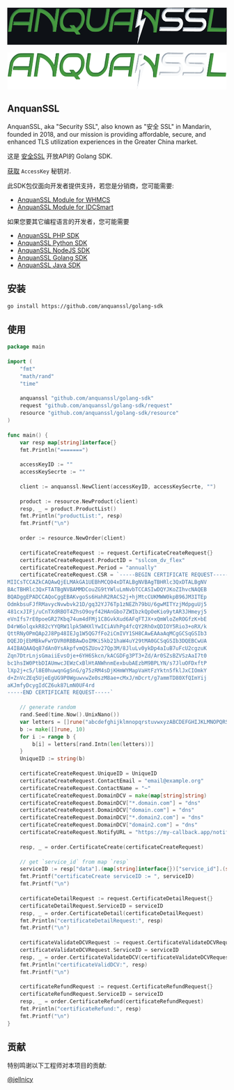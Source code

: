 [<p align="center"><img src="https://github.com/anquanssl/.github/raw/main/profile/logo_dark.png" width="600" height="85"/></p>](https://www.anquanssl.com?__utm_from=github-org-profile#gh-dark-mode-only)
[<p align="center"><img src="https://github.com/anquanssl/.github/raw/main/profile/logo_light.png" width="600" height="85"/></p>](https://www.anquanssl.com?__utm_from=github-org-profile#gh-light-mode-only)

## AnquanSSL

AnquanSSL, aka "Security SSL", also known as "安全 SSL" in Mandarin, founded in 2018, and our mission is providing affordable, secure, and enhanced TLS utilization experiences in the Greater China market.

这是 [安全SSL](https://www.anquanssl.com) 开放API的 Golang SDK.

[获取](https://www.anquanssl.com/dashboard/api-credentials) `AccessKey` 秘钥对.

此SDK包仅面向开发者提供支持，若您是分销商，您可能需要:
- [AnquanSSL Module for WHMCS]()
- [AnquanSSL Module for IDCSmart]()

如果您要其它编程语言的开发者，您可能需要
- [AnquanSSL PHP SDK](https://github.com/anquanssl/sdk)
- [AnquanSSL Python SDK](https://github.com/anquanssl/python-sdk)
- [AnquanSSL NodeJS SDK](https://github.com/anquanssl/nodejs-sdk)
- [AnquanSSL Golang SDK](https://github.com/anquanssl/golang-sdk)
- [AnquanSSL Java SDK](https://github.com/anquanssl/java-sdk)


## 安装

```bash
go install https://github.com/anquanssl/golang-sdk
```

## 使用

```go
package main

import (
    "fmt"
    "math/rand"
    "time"

    anquanssl "github.com/anquanssl/golang-sdk"
    request "github.com/anquanssl/golang-sdk/request"
    resource "github.com/anquanssl/golang-sdk/resource"
)

func main() {
    var resp map[string]interface{}
    fmt.Println("=======")

    accessKeyID := ""
    accessKeySecrte := ""

    client := anquanssl.NewClient(accessKeyID, accessKeySecrte, "")

    product := resource.NewProduct(client)
    resp, _ = product.ProductList()
    fmt.Println("productList:", resp)
    fmt.Printf("\n")

    order := resource.NewOrder(client)

    certificateCreateRequest := request.CertificateCreateRequest{}
    certificateCreateRequest.ProductID = "sslcom_dv_flex"
    certificateCreateRequest.Period = "annually"
    certificateCreateRequest.CSR = `-----BEGIN CERTIFICATE REQUEST-----
MIICsTCCAZkCAQAwQjELMAkGA1UEBhMCQ04xDTALBgNVBAgTBHRlc3QxDTALBgNV
BAcTBHRlc3QxFTATBgNVBAMMDCouZG9tYWluLmNvbTCCASIwDQYJKoZIhvcNAQEB
BQADggEPADCCAQoCggEBAKvgoSs6HahR2RACS2j+hjMtcCUKMWW0kpB96JM3ITEp
OdmkbsuFJfRMavycNvwbvk21D/gq32YJ76Tp1zNEZh79bU/6gwMITYzjMdpguUj5
481cxJIFj/uCnTXdRBOT4ZhsO9oyf42HAnGbo7ZWIbzkQpOeKio9ytAR3JHmeyj5
eVnIfs7rE0poeGR27Kbq74um4dFMj1C8GvkXud6AFqFTJX+xQmWloZeROGfzK+bE
D4rW6olqxkR82cYYQRW1lpk5WHXlYwICiAVhPg4fcQY2RhOxQDIOY5Rio3+oRX/k
QttRNyOPmQAp2J8Pp48IEJg1W5QG7fFo2iCmIVY1SH8CAwEAAaAqMCgGCSqGSIb3
DQEJDjEbMBkwFwYDVR0RBBAwDoIMKi5kb21haW4uY29tMA0GCSqGSIb3DQEBCwUA
A4IBAQAAQq87dAn0YsAkpfvmQSZUov27Qp3M/8JluLv0ykDp4aIuB7uFcU2cgzuK
Zqn7DtrLnjsGmaiiEvsOje+6YH6Skcn/kACGDFg3PT3+Zd/Ar0SZsBZVSzAaI7t0
bc1hsIW0PtbDIAUmwcJEWzCxBlHtANWhnmEexbubAEzbM9BPLYN/s7JluOFDxftP
lXp2j+c5/l8E0huwqnGgSnG/g75zRM4sDjKHmWYMapVaHtFzYktn5fklJxCIOmkY
d+ZnVcZEq5UjeEgUG9P0WguwvwZe0szM8ae+cMxJ/mDcrt/g7ammTD80XfQImYij
aKJmfyDcygIdCZ6uk87LmN0UF4rd
-----END CERTIFICATE REQUEST-----`

    // generate random
    rand.Seed(time.Now().UnixNano())
    var letters = []rune("abcdefghijklmnopqrstuvwxyzABCDEFGHIJKLMNOPQRSTUVWXYZ")
    b := make([]rune, 10)
    for i := range b {
        b[i] = letters[rand.Intn(len(letters))]
    }
    UniqueID := string(b)

    certificateCreateRequest.UniqueID = UniqueID
    certificateCreateRequest.ContactEmail = "email@example.org"
    certificateCreateRequest.ContactName = "~"
    certificateCreateRequest.DomainDCV = make(map[string]string)
    certificateCreateRequest.DomainDCV["*.domain.com"] = "dns"
    certificateCreateRequest.DomainDCV["domain.com"] = "dns"
    certificateCreateRequest.DomainDCV["*.domain2.com"] = "dns"
    certificateCreateRequest.DomainDCV["domain2.com"] = "dns"
    certificateCreateRequest.NotifyURL = "https://my-callback.app/notify-url"

    resp, _ = order.CertificateCreate(certificateCreateRequest)

    // get `service_id` from map `resp`
    serviceID := resp["data"].(map[string]interface{})["service_id"].(string)
    fmt.Printf("certificateCreate serviceID := ", serviceID)
    fmt.Printf("\n")

    certificateDetailRequest := request.CertificateDetailRequest{}
    certificateDetailRequest.ServiceID = serviceID
    resp, _ = order.CertificateDetail(certificateDetailRequest)
    fmt.Println("certificateDetailRequest:", resp)
    fmt.Printf("\n")

    certificateValidateDCVRequest := request.CertificateValidateDCVRequest{}
    certificateValidateDCVRequest.ServiceID = serviceID
    resp, _ = order.CertificateValidateDCV(certificateValidateDCVRequest)
    fmt.Println("certificateValidDCV:", resp)
    fmt.Printf("\n")

    certificateRefundRequest := request.CertificateRefundRequest{}
    certificateRefundRequest.ServiceID = serviceID
    resp, _ = order.CertificateRefund(certificateRefundRequest)
    fmt.Println("certificateRefund:", resp)
    fmt.Printf("\n")
}
```

## 贡献

特别鸣谢以下工程师对本项目的贡献:

[@jellnicy](https://github.com/jellnicy)